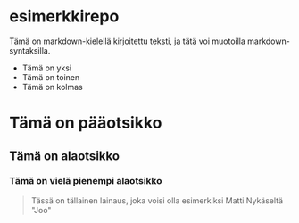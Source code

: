 # esimerkkirepo
Tämä on markdown-kielellä kirjoitettu teksti, ja tätä voi muotoilla markdown-syntaksilla.
* Tämä on yksi
* Tämä on toinen
* Tämä on kolmas

# Tämä on pääotsikko
## Tämä on alaotsikko
### Tämä on vielä pienempi alaotsikko

> Tässä on tällainen lainaus, joka
> voisi olla esimerkiksi Matti Nykäseltä "Joo"

[Google]: http://google.com/
